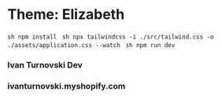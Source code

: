 # Theme: Elizabeth

`sh npm install `
`sh npx tailwindcss -i ./src/tailwind.css -o ./assets/application.css --watch `
`sh npm run dev `

### Ivan Turnovski Dev

### ivanturnovski.myshopify.com
